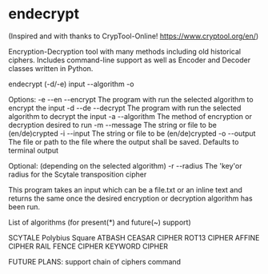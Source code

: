 # endecrypt
(Inspired and with thanks to CrypTool-Online! https://www.cryptool.org/en/)

Encryption-Decryption tool with many methods including old historical ciphers. Includes command-line support as well as Encoder and Decoder classes written in Python.

endecrypt (-d/-e) input --algorithm -o

Options:
-e --en --encrypt	The program with run the selected algorithm to encrypt the input
-d --de --decrypt	The program with run the selected algorithm to decrypt the input
-a --algorithm      The method of encryption or decryption desired to run
-m --message        The string or file to be (en/de)crypted
-i --input          The string or file to be (en/de)crypted
-o --output         The file or path to the file where the output shall be saved.
                    Defaults to terminal output

Optional: (depending on the selected algorithm)
-r --radius The 'key'or radius for the Scytale transposition cipher

This program takes an input which can be a file.txt or an inline text and returns the same once the desired encryption or decryption algorithm has been run.

List of algorithms (for present(*) and future(~) support)

SCYTALE
Polybius Square
ATBASH
CEASAR CIPHER
ROT13 CIPHER
AFFINE CIPHER
RAIL FENCE CIPHER
KEYWORD CIPHER

FUTURE PLANS: support chain of ciphers command